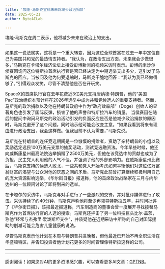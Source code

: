 ```yaml
---
title: '埃隆·马斯克宣称未来将减少政治捐款'
date: 2025-05-21
author: ByteAILab

---
```


埃隆·马斯克在周二表示，他将减少未来在政治上的支出。

---
如果这一说法属实，这将是一个重大转变，因为这位全球首富在过去一年中定位自己为美国共和党的最热情支持者。“我认为，在政治支出方面，未来我会少做很多，”马斯克在卡塔尔经济论坛上接受彭博新闻的视频采访时表示。彭博的米沙尔·侯赛因询问这位特斯拉首席执行官是否已经决定为中期选举支出多少，这引发了马斯克的回应。当被问及他为何要退缩时，马斯克干脆地回答：“我认为我已经做得够了，”引得观众发笑，尽管不清楚他是否在开玩笑。

SpaceX的首席执行官在去年花费近3亿美元支持唐纳德·特朗普，他的“美国Pac”政治组织本预计将在2026年选举中成为共和党候选人的重要支持者。然而，马斯克的政治捐款以及他在特朗普政府中作为“政府效率部”（Doge）创始人的显著角色也引发了国际反弹，损害了他的声誉和特斯拉汽车的销量。 当侯赛因在随后的提问中询问马斯克的政治活动引发的负面反应是否是他减少政治捐款的原因时，马斯克避开了这个问题，同时暗示他可能会改变主意。“如果我看到将来有理由进行政治支出，我会这样做。但我目前不认为需要，”马斯克说。

马斯克在特朗普的连任竞选期间是一位慷慨的捐赠者，资助了亲特朗普的小组以及奖励选定选民100万美元支票的抽奖活动，测试竞选融资法。今年早些时候，他还向威斯康星州最高法院选举捐赠了2500万美元，但他在该竞选中的贡献也成为了负担，民主党人利用他的人气不佳，并强调了他的外部影响力。在威斯康星州比赛后，马斯克支持的候选人败北，一些共和党人开始考虑如何平衡他们对这位亿万富翁财富的渴望与公众对他的厌恶之间的矛盾。马斯克此前曾打算继续积极利用自己的庞大资源影响选举，《华尔街日报》报道称，他的首席政治战略家在三月与内华达州的一位顾问讨论了即将到来的选举。

在卡塔尔的采访中，马斯克与对手进行了一些激烈的交锋，并对批评媒体进行了攻击。采访持续了约40分钟，马斯克声称他将至少再领导特斯拉五年，并时间批评了《华尔街日报》，该报最近报道称，汽车制造商的董事会曾一度展开寻找接替马斯克作为首席执行官的人选的搜索。马斯克还抨击了另一位科技巨头比尔·盖茨，称他“经常与杰弗里·爱泼斯坦交往”，并质疑他在近期采访中所称的自己对国际援助的削减可能会危害儿童健康的说法。

尽管马斯克表示他计划在本周与特朗普共进晚餐，但他最近已开始不再全职生活在华盛顿特区，并告知投资者他计划花更多的时间管理像特斯拉这样的公司。

---
---
感谢阅读！如果您对AI的更多资讯感兴趣，可以查看更多AI文章：[GPTNB](https://gptnb.com)。